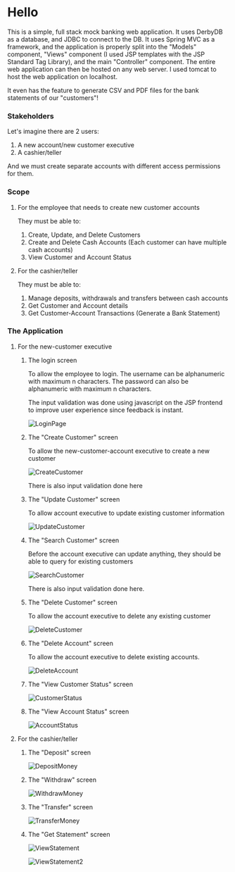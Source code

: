 # Hello
This is a simple, full stack mock banking web application. 
It uses DerbyDB as a database, and JDBC to connect to the DB.
It uses Spring MVC as a framework, and the application is properly split into the "Models" component, "Views" component (I used JSP templates with the JSP Standard Tag Library), and the main "Controller" component.
The entire web application can then be hosted on any web server. I used tomcat to host the web application on localhost.

It even has the feature to generate CSV and PDF files for the bank statements of our "customers"!

### Stakeholders
Let's imagine there are 2 users:
1. A new account/new customer executive
2. A cashier/teller

And we must create separate accounts with different access permissions for them.

### Scope
1. For the employee that needs to create new customer accounts

    They must be able to:
   1. Create, Update, and Delete Customers
   2. Create and Delete Cash Accounts (Each customer can have multiple cash accounts)
   3. View Customer and Account Status

2. For the cashier/teller

    They must be able to:
   1. Manage deposits, withdrawals and transfers between cash accounts
   2. Get Customer and Account details
   3. Get Customer-Account Transactions (Generate a Bank Statement)

### The Application

1. For the new-customer executive
   1. The login screen
   
      To allow the employee to login.
      The username can be alphanumeric with maximum n characters.
      The password can also be alphanumeric with maximum n characters.

      The input validation was done using javascript on the JSP frontend to improve user experience since feedback is instant. 

      ![LoginPage](./images/LoginPage.JPG)

   2. The "Create Customer" screen

      To allow the new-customer-account executive to create a new customer

      ![CreateCustomer](./images/CreateCustomer.JPG)

      There is also input validation done here
   3. The "Update Customer" screen

      To allow account executive to update existing customer information
   
      ![UpdateCustomer](./images/UpdateCustomer.JPG)

   4. The "Search Customer" screen

      Before the account executive can update anything, they should be able to query for existing customers
      
      ![SearchCustomer](./images/CustomerSearch.JPG)

      There is also input validation done here.
   5. The "Delete Customer" screen

      To allow the account executive to delete any existing customer

      ![DeleteCustomer](./images/DeleteCustomer.JPG)

   6. The "Delete Account" screen

      To allow the account executive to delete existing accounts.

      ![DeleteAccount](./images/DeleteAccount.JPG)

   7. The "View Customer Status" screen

      ![CustomerStatus](./images/CustomerStatus.JPG)
      
   8. The "View Account Status" screen

      ![AccountStatus](./images/AccountStatus.JPG)

   
2. For the cashier/teller
   1. The "Deposit" screen

      ![DepositMoney](./images/DepositMoney.JPG)
      
   2. The "Withdraw" screen

      ![WithdrawMoney](./images/WithdrawMoney.JPG)

   3. The "Transfer" screen

      ![TransferMoney](./images/TransferMoney.JPG)
   
   4. The "Get Statement" screen

      ![ViewStatement](./images/ViewStatement.JPG)

      ![ViewStatement2](./images/ViewStatement2.JPG)
